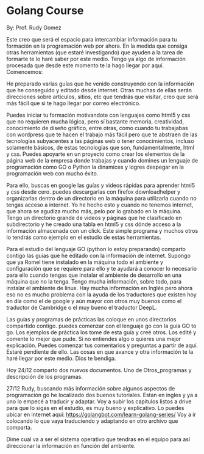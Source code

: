 # Golang Course

By: Prof. Rudy Gomez


Este creo que será el espacio para intercambiar información para tu formación en la programación web por ahora. En la medida que consiga otras herramientas (que estaré investigando) que ayuden a la tarea de formarte te lo haré saber por este medio. Tengo ya algo de información procesada que desde este momento te la hago llegar por aquí. Comencemos:

He preparado varias guías que he venido construyendo con la información que he conseguido y editado desde internet. Otras muchas de ellas serán direcciones sobre artículos, sitios, etc que tendrás que  visitar, creo que será más fácil que si te hago llegar por correo electrónico.

Puedes iniciar tu formación motivandote con lenguajes como html5 y css que no requieren mucha lógica, pero sí bastante memoria, creatividad, conocimiento de diseño gráfico, entre otras, como cuando tu trabajabas con wordpress  que te hacen el trabajo más fácil pero que te abstraen de las tecnologías subyacentes a las páginas web o tener conocimientos, incluso solamente básicos, de estas tecnologías que son, fundamentalmente, html y css. Puedes apoyarte en un proyecto como crear los elementos de la página web de la empresa donde trabajas y cuando domines un lenguaje de programación como GO o Python la dinamices y logres despegar en la programación  web con mucho éxito.

Para ello, buscas en  google las guías y videos rápidas para aprender html5 y css desde cero. puedes descargarlas con firefox downloadhelper y organizarlas dentro de un directorio en la máquina  para utilizarla cuando no tengas acceso a internet. Yo he hecho esto y cuando no tenemos internet, que ahora se agudiza mucho más, pelo por lo grabado en la máquina. Tengo un directorio grande de videos y páginas que he clasificado en subdirectorio y he creado una tabla en html5 y css dónde acceso a la información almacenada con un click. Este simple programa y muchos otros lo tendrás como ejemplo en el estudio de estas herramientas. 

Para el estudio del lenguaje GO (python lo estoy preparando) comparto contigo las guías que he editado con la información de internet. Supongo que ya Romel tiene instalado en la máquina todo el ambiente y configuración que se requiere para ello y te ayudará a conocer lo necesario para ello  cuando tengas que instalar el ambiente de desarrollo en una máquina que no la tenga. Tengo mucha información, sobre todo, para instalar el ambiente de linux. Hay mucha información en Inglés pero ahora eso no es mucho problema con la ayuda de los traductores que existen hoy en día como el de google y aún mayor con otros muy buenos como el traductor de Cambridge o el muy bueno el traductor DeepL.
 
Las guías  y programas de prácticas las coloque en unos directorios compartido contigo. puedes comenzar con el lenguaje go con la guía     GO to go. Los ejemplos de práctica los tome  de esta guía y creé otros. Los edité y comente lo mejor que pude. Si no entiendes algo o quieres una mejor explicación.
Puedes comenzar tus comentarios y preguntas a partir de aquí. Estaré pendiente de ello. Las cosas en que avance y otra información te la haré llegar por este medio. Dios te bendiga.

Hoy 24/12 comparto dos nuevos documentos. Uno de Otros_programas y descripción de los programas.

27/12 Rudy, buscando más información sobre algunos aspectos de programación go he localizado dos buenos tutoriales. Estan en ingles y ya a uno lo empecé a traducir y adaptar. Voy a subir los capítulos listos a drive para que lo sigas  en el estudio, es muy bueno y explicativo. Lo puedes ubicar en internet aquí: https://golangbot.com/learn-golang-series/ Voy a ir colocando lo que vaya traduciendo y adaptando en otro archivo que comparta.

Dime cual va a ser el sistema operativo que tendras en el equipo para así direccionar la información en función del ambiente.
